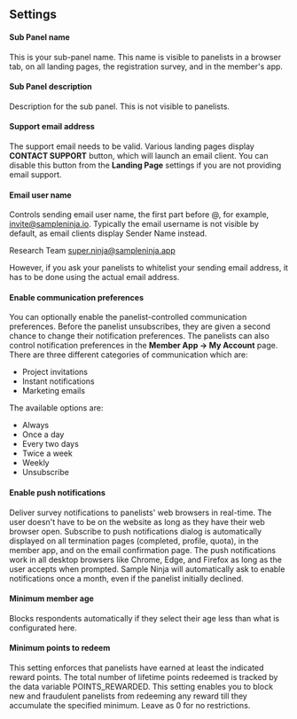 ## Settings

#### Sub Panel name
This is your sub-panel name. This name is visible to panelists in a browser tab, on all landing pages, the registration survey, and in the member's app.

#### Sub Panel description
Description for the sub panel. This is not visible to panelists.

#### Support email address
The support email needs to be valid. Various landing pages display **CONTACT SUPPORT** button, which will launch an email client. You can disable this button from the **Landing Page** settings if you are not providing email support.

#### Email user name
Controls sending email user name, the first part before @, for example, invite@sampleninja.io. Typically the email username is not visible by default, as email clients display Sender Name instead. 

Research Team <super.ninja@sampleninja.app>

However, if you ask your panelists to whitelist your sending email address, it has to be done using the actual email address.

#### Enable communication preferences
You can optionally enable the panelist-controlled communication preferences. Before the panelist unsubscribes, they are given a second chance to change their notification preferences. The panelists can also control notification preferences in the **Member App -> My Account** page. There are three different categories of communication which are:

- Project invitations
- Instant notifications
- Marketing emails

The available options are:

- Always
- Once a day
- Every two days
- Twice a week
- Weekly 
- Unsubscribe

#### Enable push notifications
Deliver survey notifications to panelists' web browsers in real-time. The user doesn't have to be on the website as long as they have their web browser open. Subscribe to push notifications dialog is automatically displayed on all termination pages (completed, profile, quota), in the member app, and on the email confirmation page. The push notifications work in all desktop browsers like Chrome, Edge, and Firefox as long as the user accepts when prompted. Sample Ninja will automatically ask to enable notifications once a month, even if the panelist initially declined.

#### Minimum member age
Blocks respondents automatically if they select their age less than what is configurated here.

#### Minimum points to redeem
This setting enforces that panelists have earned at least the indicated reward points. The total number of lifetime points redeemed is tracked by the data variable POINTS_REWARDED. This setting enables you to block new and fraudulent panelists from redeeming any reward till they accumulate the specified minimum. Leave as 0 for no restrictions.


